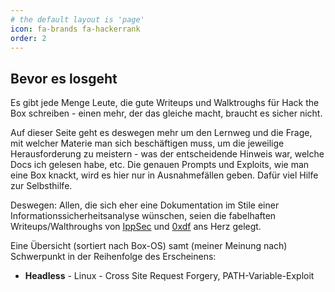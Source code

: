 ```yaml
---
# the default layout is 'page'
icon: fa-brands fa-hackerrank
order: 2
---
```


## **Bevor es losgeht**

Es gibt jede Menge Leute, die gute Writeups und Walktroughs für Hack the Box schreiben - einen mehr, der das gleiche macht, braucht es sicher nicht. 

Auf dieser Seite geht es deswegen mehr um den Lernweg und die Frage, mit welcher Materie man sich beschäftigen muss, um die jeweilige Herausforderung zu meistern - was der entscheidende Hinweis war, welche Docs ich gelesen habe, etc. Die genauen Prompts und Exploits, wie man eine Box knackt, wird es hier nur in Ausnahmefällen geben. Dafür viel Hilfe zur Selbsthilfe. 

Deswegen: Allen, die sich eher eine Dokumentation im Stile einer Informationssicherheitsanalyse wünschen, seien die fabelhaften Writeups/Walthroughs von  [IppSec](https://www.youtube.com/channel/UCa6eh7gCkpPo5XXUDfygQQA) und [0xdf](https://0xdf.gitlab.io/) ans Herz gelegt.

Eine Übersicht (sortiert nach Box-OS) samt (meiner Meinung nach) Schwerpunkt in der Reihenfolge des Erscheinens:

  - **Headless** - Linux -  Cross Site Request Forgery, PATH-Variable-Exploit